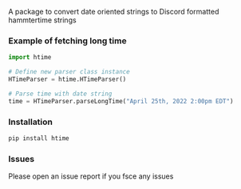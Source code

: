 A package to convert date oriented strings to Discord formatted hammtertime strings

### Example of fetching long time
```py
import htime

# Define new parser class instance
HTimeParser = htime.HTimeParser()

# Parse time with date string
time = HTimeParser.parseLongTime("April 25th, 2022 2:00pm EDT")
```
### Installation 
```py
pip install htime
```
### Issues
Please open an issue report if you fsce any issues
